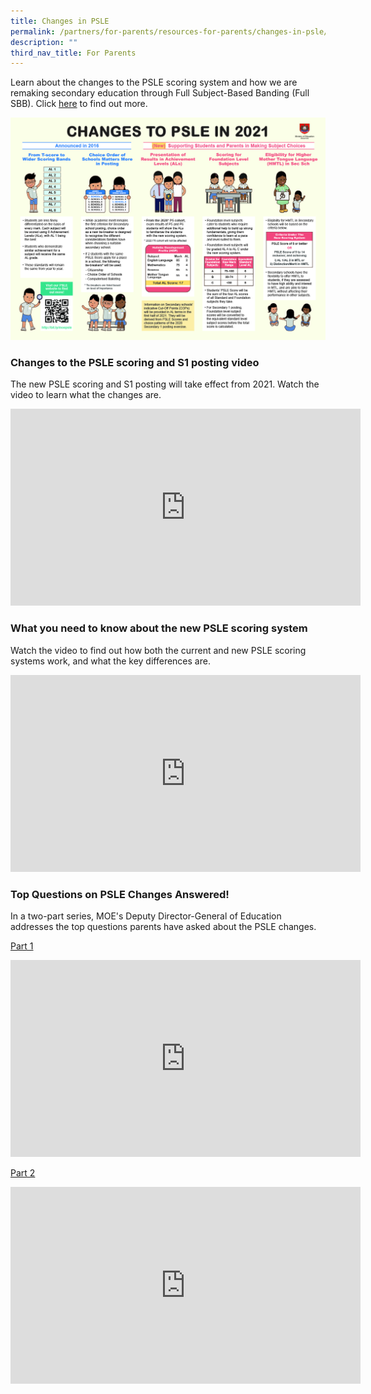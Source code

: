 ```yaml
---
title: Changes in PSLE
permalink: /partners/for-parents/resources-for-parents/changes-in-psle/
description: ""
third_nav_title: For Parents
---
```

Learn about the changes to the PSLE scoring system and how we are remaking secondary education through Full Subject-Based Banding (Full SBB). Click [here](https://www.moe.gov.sg/microsites/psle-fsbb/index.html) to find out more.

![](/images/Summary-of-PSLE-Changes-in-2021.jpg)

### Changes to the PSLE scoring and S1 posting video
  
The new PSLE scoring and S1 posting will take effect from 2021. Watch the video to learn what the changes are.

<iframe width="560" height="315" src="https://www.youtube.com/embed/XNhLvEk_B90?start=2" title="YouTube video player" frameborder="0" allow="accelerometer; autoplay; clipboard-write; encrypted-media; gyroscope; picture-in-picture" allowfullscreen></iframe>

### What you need to know about the new PSLE scoring system

Watch the video to find out how both the current and new PSLE scoring systems work, and what the key differences are.

<iframe width="560" height="315" src="https://www.youtube.com/embed/vr-9ctEWnaA?start=2" title="YouTube video player" frameborder="0" allow="accelerometer; autoplay; clipboard-write; encrypted-media; gyroscope; picture-in-picture" allowfullscreen></iframe>

### Top Questions on PSLE Changes Answered!

In a two-part series, MOE's Deputy Director-General of Education addresses the top questions parents have asked about the PSLE changes.

<u>Part 1 </u>

<iframe width="560" height="315" src="https://www.youtube.com/embed/Z2neOdzIJd0?start=1" title="YouTube video player" frameborder="0" allow="accelerometer; autoplay; clipboard-write; encrypted-media; gyroscope; picture-in-picture" allowfullscreen></iframe>

<u>Part 2 </u>

<iframe width="560" height="315" src="https://www.youtube.com/embed/bcgIBgi20qY?start=1" title="YouTube video player" frameborder="0" allow="accelerometer; autoplay; clipboard-write; encrypted-media; gyroscope; picture-in-picture" allowfullscreen></iframe>